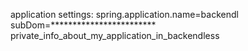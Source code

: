 application settings:
spring.application.name=backendl
subDom=************************ private_info_about_my_application_in_backendless 
